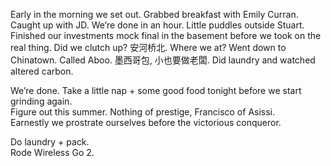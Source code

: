 Early in the morning we set out. Grabbed breakfast with Emily Curran. Caught up with JD. We’re done in an hour. Little puddles outside Stuart. Finished our investments mock final in the basement before we took on the real thing. Did we clutch up? 安河桥北. Where we at? Went down to Chinatown. Called Aboo. 墨西哥包, 小也要做老闆. Did laundry and watched altered carbon. 

We’re done. Take a little nap \+ some good food tonight before we start grinding again.   
Figure out this summer. Nothing of prestige, Francisco of Asissi.   
Earnestly we prostrate ourselves before the victorious conqueror.

Do laundry \+ pack.   
Rode Wireless Go 2\.